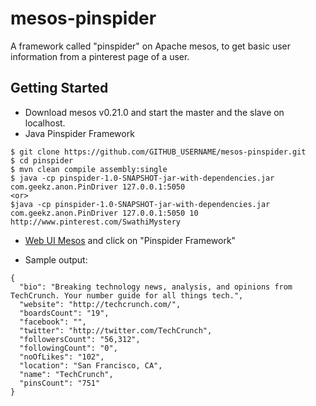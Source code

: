 mesos-pinspider
===============

A framework called "pinspider" on Apache mesos, to get basic user information
from a pinterest page of a user.

Getting Started
---------------

- Download mesos v0.21.0 and start the master and the slave on localhost.
- Java Pinspider Framework
```
$ git clone https://github.com/GITHUB_USERNAME/mesos-pinspider.git
$ cd pinspider
$ mvn clean compile assembly:single
$ java -cp pinspider-1.0-SNAPSHOT-jar-with-dependencies.jar com.geekz.anon.PinDriver 127.0.0.1:5050 
<or>
$java -cp pinspider-1.0-SNAPSHOT-jar-with-dependencies.jar com.geekz.anon.PinDriver 127.0.0.1:5050 10 http://www.pinterest.com/SwathiMystery
```
- [Web UI Mesos](http://127.0.0.1:5050/#/frameworks) and click on "Pinspider Framework"

- Sample output:
```
{
  "bio": "Breaking technology news, analysis, and opinions from TechCrunch. Your number guide for all things tech.",
  "website": "http://techcrunch.com/",
  "boardsCount": "19",
  "facebook": "",
  "twitter": "http://twitter.com/TechCrunch",
  "followersCount": "56,312",
  "followingCount": "0",
  "noOfLikes": "102",
  "location": "San Francisco, CA",
  "name": "TechCrunch",
  "pinsCount": "751"
}
```

